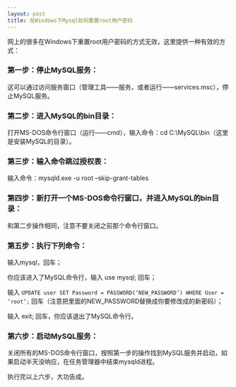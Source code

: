 ```yaml
---
layout: post
title: 在Windows下Mysql如何重置root用户密码
---
```


网上的很多在Windows下重置root用户密码的方式无效，这里提供一种有效的方式：

### 第一步：停止MySQL服务：

这可以通过访问服务窗口（管理工具——服务，或者运行——services.msc），停止MySQL服务。

### 第二步：进入MySQL的bin目录：

打开MS-DOS命令行窗口（运行——cmd），输入命令：cd C:\MySQL\bin（这里是安装MySQL的目录）。

### 第三步：输入命令跳过授权表：

输入命令：mysqld.exe -u root –skip-grant-tables

### 第四步：新打开一个MS-DOS命令行窗口，并进入MySQL的bin目录：

和第二步操作相同，注意不要关闭之前那个命令行窗口。

### 第五步：执行下列命令：

输入mysql，回车；

你应该进入了MySQL命令行，输入 use mysql; 回车；

输入 `UPDATE user SET Password = PASSWORD(‘NEW_PASSWORD’) WHERE User = ‘root’;` 回车（注意把里面的NEW_PASSWORD替换成你要修改成的新密码）；

输入 exit; 回车，你应该退出了MySQL命令行。

### 第六步：启动MySQL服务：

关闭所有的MS-DOS命令行窗口，按照第一步的操作找到MySQL服务并启动，如果启动半天没响应，在任务管理器中结束mysqld进程。

执行完以上六步，大功告成。

